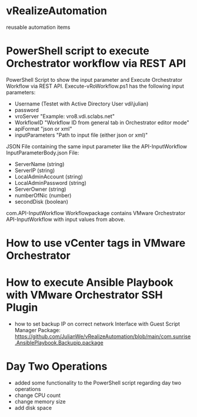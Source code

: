 
# vRealizeAutomation
reusable automation items

# PowerShell script to execute Orchestrator workflow via REST API

PowerShell Script to show the input parameter and Execute Orchestrator Workflow via REST API. 
Execute-vRoWorkflow.ps1 has the following input parameters:
- Username (Testet with Active Directory User vdi\julian)
- password 
- vroServer "Example: vro8.vdi.sclabs.net"
- WorkflowID "Workflow ID from general tab in Orchestrator editor mode"
- apiFormat "json or xml"
- inputParameters "Path to input file (either json or xml)"

JSON File containing the same input parameter like the API-InputWorkflow
InputParameterBody.json File:
- ServerName (string)
- ServerIP (string)
- LocalAdminAccount (string)
- LocalAdminPassword (string)
- ServerOwner (string)
- numberOfNic (number)
- secondDisk (boolean)

com.API-InputWorkflow Workflowpackage contains VMware Orchestrator API-InputWorkflow with input values from above.

# How to use vCenter tags in VMware Orchestrator


# How to execute Ansible Playbook with VMware Orchestrator SSH Plugin
+ how to set backup IP on correct network Interface with Guest Script Manager
Package: https://github.com/JulianWe/vRealizeAutomation/blob/main/com.sunrise.AnsiblePlaybook.Backupip.package


# Day Two Operations
+ added some functionality to the PowerShell script regarding day two operations
+ change CPU count
+ change memory size
+ add disk space

